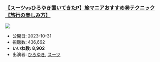 ### [【スーツvsひろゆき置いてきたP】旅マニアおすすめ㊙︎テクニック【旅行の楽しみ方】](https://www.youtube.com/watch?v=3K5IbtDtN30)
[![](https://img.youtube.com/vi/3K5IbtDtN30/sddefault.jpg)](https://www.youtube.com/watch?v=3K5IbtDtN30)
-   公開日: 2023-10-31
-   視聴数: 436,662
-   **いいね数: 8,902**
-   出演者: [ひろゆき](/rehacq_fan/people/ひろゆき "wikilink"), [スーツ](/rehacq_fan/people/スーツ "wikilink")
